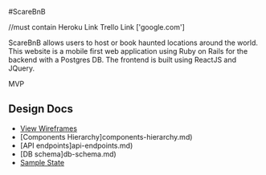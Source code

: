 #ScareBnB

//must contain
Heroku Link
Trello Link ['google.com']

ScareBnB allows users to host or book haunted locations around the world. This website is a mobile first web application using Ruby on Rails for the backend with a Postgres DB. The frontend is built using ReactJS and JQuery.

MVP

## Design Docs
* [View Wireframes](wireframes.md)
* [Components Hierarchy]components-hierarchy.md)
* [API endpoints]api-endpoints.md)
* [DB schema]db-schema.md)
* [Sample State](sample-state.md)
